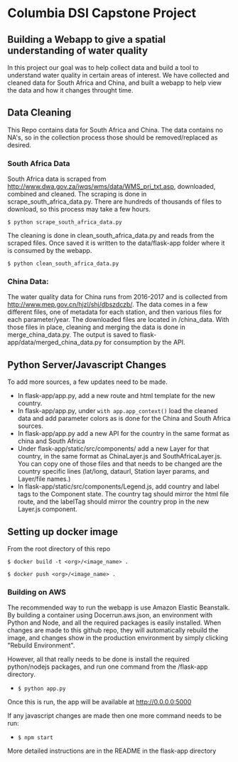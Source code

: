 # Columbia DSI Capstone Project

## Building a Webapp to give a spatial understanding of water quality
In this project our goal was to help collect data and build a tool to understand water quality in certain areas of interest. We have collected and cleaned data for South Africa and China, and built a webapp to help view the data and how it changes throught time.

## Data Cleaning
This Repo contains data for South Africa and China. The data contains no NA's, so in the collection process those should be removed/replaced as desired.


### South Africa Data

South Africa data is scraped from http://www.dwa.gov.za/iwqs/wms/data/WMS_pri_txt.asp, downloaded, combined and cleaned. The scraping is done in scrape_south_africa_data.py. There are hundreds of thousands of files to download, so this process may take a few hours.

`$ python scrape_south_africa_data.py`

The cleaning is done in clean_south_africa_data.py and reads from the scraped files. Once saved it is written to the data/flask-app folder where it is consumed by the webapp.

`$ python clean_south_africa_data.py`



### China Data:
The water quality data for China runs from 2016-2017 and is collected from http://www.mep.gov.cn/hjzl/shj/dbszdczb/. The data comes in a few different files, one of metadata for each station, and then various files for each parameter/year. The downloaded files are located in /china_data. With those files in place, cleaning and merging the data is done in merge_china_data.py. The output is saved to flask-app/data/merged_china_data.py for consumption by the API.

## Python Server/Javascript Changes

To add more sources, a few updates need to be made.
* In flask-app/app.py, add a new route and html template for the new country.
* In flask-app/app.py, under `with app.app_context()` load the cleaned data and add parameter colors as is done for the China and South Africa sources.
* In flask-app/app.py add a new API for the country in the same format as china and South Africa
* Under flask-app/static/src/components/ add a new Layer for that country, in the same format as ChinaLayer.js and SouthAfricaLayer.js. You can copy one of those files and that needs to be changed are the country specific lines (lat/long, dataurl, Station layer params, and Layer/file names.)
* In flask-app/static/src/components/Legend.js, add country and label tags to the Component state. The country tag should mirror the html file route, and the labelTag should mirror the country prop in the new <Country>Layer.js component.

## Setting up docker image

From the root directory of this repo

`$ docker build -t <org>/<image_name> .`

`$ docker push <org>/<image_name> .`


### Building on AWS

The recommended way to run the webapp is use Amazon Elastic Beanstalk. By building a container using Docerrun.aws.json, an environment with Python and Node, and all the required packages is easily installed. When changes are made to this github repo, they will automatically rebuild the image, and changes show in the production environment by simply clicking "Rebuild Environment". 

However, all that really needs to be done is install the required python/nodejs packages, and run one command from the /flask-app directory.
* `$ python app.py`

Once this is run, the app will be available at http://0.0.0.0:5000

If any javascript changes are made then one more command needs to be run:
* `$ npm start`

More detailed instructions are in the README in the flask-app directory